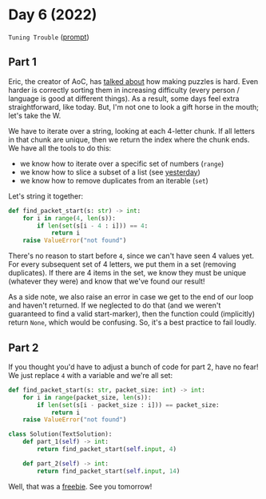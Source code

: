 # Day 6 (2022)

`Tuning Trouble` ([prompt](https://adventofcode.com/2022/day/6))

## Part 1

Eric, the creator of AoC, has [talked about](https://old.reddit.com/r/adventofcode/comments/7idn6k/question_why_does_the_difficulty_vary_so_much/dqy08tk/) how making puzzles is hard. Even harder is correctly sorting them in increasing difficulty (every person / language is good at different things). As a result, some days feel extra straightforward, like today. But, I'm not one to look a gift horse in the mouth; let's take the W.

We have to iterate over a string, looking at each 4-letter chunk. If all letters in that chunk are unique, then we return the index where the chunk ends. We have all the tools to do this:

- we know how to iterate over a specific set of numbers (`range`)
- we know how to slice a subset of a list (see [yesterday](https://github.com/xavdid/advent-of-code/tree/main/solutions/2022/day_05#part-1-for-real))
- we know how to remove duplicates from an iterable (`set`)

Let's string it together:

```py
def find_packet_start(s: str) -> int:
    for i in range(4, len(s)):
        if len(set(s[i - 4 : i])) == 4:
            return i
    raise ValueError("not found")
```

There's no reason to start before `4`, since we can't have seen 4 values yet. For every subsequent set of 4 letters, we put them in a set (removing duplicates). If there are 4 items in the set, we know they must be unique (whatever they were) and know that we've found our result!

As a side note, we also raise an error in case we get to the end of our loop and haven't returned. If we neglected to do that (and we weren't guaranteed to find a valid start-marker), then the function could (implicitly) return `None`, which would be confusing. So, it's a best practice to fail loudly.

## Part 2

If you thought you'd have to adjust a bunch of code for part 2, have no fear! We just replace `4` with a variable and we're all set:

```py
def find_packet_start(s: str, packet_size: int) -> int:
    for i in range(packet_size, len(s)):
        if len(set(s[i - packet_size : i])) == packet_size:
            return i
    raise ValueError("not found")

class Solution(TextSolution):
    def part_1(self) -> int:
        return find_packet_start(self.input, 4)

    def part_2(self) -> int:
        return find_packet_start(self.input, 14)
```

Well, that was a [freebie](https://www.youtube.com/watch?v=4BaLprtbhvw). See you tomorrow!
